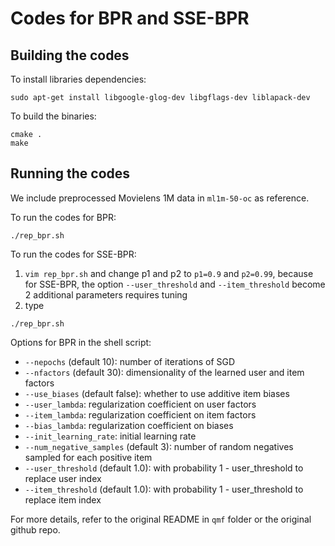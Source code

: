 # Codes for BPR and SSE-BPR 

## Building the codes

To install libraries dependencies:
```
sudo apt-get install libgoogle-glog-dev libgflags-dev liblapack-dev
```

To build the binaries:
```
cmake .
make
```

## Running the codes
We include preprocessed Movielens 1M data in `ml1m-50-oc` as reference.

To run the codes for BPR:
```
./rep_bpr.sh
```

To run the codes for SSE-BPR:
1. `vim rep_bpr.sh` and change p1 and p2 to `p1=0.9` and `p2=0.99`, because for SSE-BPR, the option `--user_threshold` and `--item_threshold` become 2 additional parameters requires tuning 
2. type
```
./rep_bpr.sh
```


Options for BPR in the shell script:
* `--nepochs` (default 10): number of iterations of SGD
* `--nfactors` (default 30): dimensionality of the learned user and item factors
* `--use_biases` (default false): whether to use additive item biases
* `--user_lambda`: regularization coefficient on user factors
* `--item_lambda`: regularization coefficient on item factors
* `--bias_lambda`: regularization coefficient on biases
* `--init_learning_rate`: initial learning rate
* `--num_negative_samples` (default 3): number of random negatives sampled for each positive item
* `--user_threshold` (default 1.0): with probability 1 - user_threshold to replace user index
* `--item_threshold` (default 1.0): with probability 1 - user_threshold to replace item index

For more details, refer to the original README in `qmf` folder or the original github repo.
